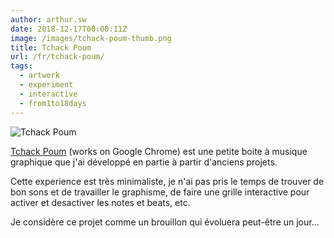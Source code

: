 ```yaml
---
author: arthur.sw
date: 2018-12-17T00:00:11Z
image: /images/tchack-poum-thumb.png
title: Tchack Poum
url: /fr/tchack-poum/
tags:
  - artwork
  - experiment
  - interactive
  - from1to18days
---
```


![Tchack Poum](/images/tchack-poum.png)

[Tchack Poum](https://arthursw.github.io/tchack-poum/) (works on Google Chrome) est une petite boite à musique graphique que j'ai développé en partie à partir d'anciens projets.

Cette experience est très minimaliste, je n'ai pas pris le temps de trouver de bon sons et de travailler le graphisme, de faire une grille interactive pour activer et desactiver les notes et beats, etc.

Je considère ce projet comme un brouillon qui évoluera peut-être un jour...